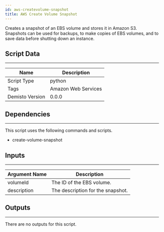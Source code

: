 ```yaml
---
id: aws-createvolume-snapshot
title: AWS Create Volume Snapshot
---
```


Creates a snapshot of an EBS volume and stores it in Amazon S3. Snapshots can be used for backups, to make copies of EBS volumes, and to save data before shutting down an instance.

## Script Data
---

| **Name** | **Description** |
| --- | --- |
| Script Type | python |
| Tags | Amazon Web Services |
| Demisto Version | 0.0.0 |

## Dependencies
---
This script uses the following commands and scripts.
* create-volume-snapshot

## Inputs
---

| **Argument Name** | **Description** |
| --- | --- |
| volumeId | The ID of the EBS volume. |
| description | The description for the snapshot. |

## Outputs
---
There are no outputs for this script.
